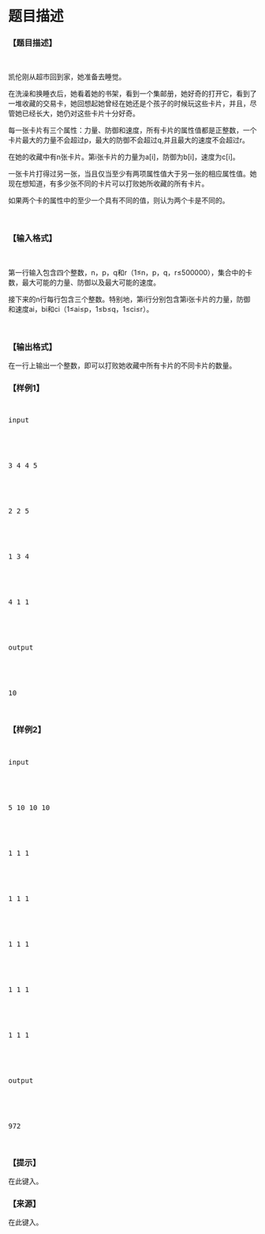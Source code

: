 # 题目描述


<h3>
【题目描述】
</h3>
<p>
<br/>
</p>
<p>
凯伦刚从超市回到家，她准备去睡觉。
</p>
<p>
在洗澡和换睡衣后，她看着她的书架，看到一个集邮册，她好奇的打开它，看到了一堆收藏的交易卡，她回想起她曾经在她还是个孩子的时候玩这些卡片，并且，尽管她已经长大，她仍对这些卡片十分好奇。
</p>
<p>
每一张卡片有三个属性：力量、防御和速度，所有卡片的属性值都是正整数，一个卡片最大的力量不会超过p，最大的防御不会超过q,并且最大的速度不会超过r。
</p>
<p>
在她的收藏中有n张卡片。第i张卡片的力量为a[i]，防御为b[i]，速度为c[i]。
</p>
<p>
一张卡片打得过另一张，当且仅当至少有两项属性值大于另一张的相应属性值。她现在想知道，有多少张不同的卡片可以打败她所收藏的所有卡片。
</p>
<p>
如果两个卡的属性中的至少一个具有不同的值，则认为两个卡是不同的。
</p>
<p>
<br/>
</p>
<h3>
【输入格式】
</h3>
<p>
<br/>
</p>
<p>
第一行输入包含四个整数，n，p，q和r（1≤n，p，q，r≤500000），集合中的卡数，最大可能的力量、防御以及最大可能的速度。
</p>
<p>
接下来的n行每行包含三个整数。特别地，第i行分别包含第i张卡片的力量，防御和速度ai，bi和ci（1≤ai≤p，1≤b≤q，1≤ci≤r）。
</p>
<p>
<br/>
</p>
<h3>
【输出格式】
</h3>
<p>
在一行上输出一个整数，即可以打败她收藏中所有卡片的不同卡片的数量。
</p>
<h3>
【样例1】
</h3>
<pre><p>
input
</p>

<p>
3 4 4 5
</p>

<p>
2 2 5
</p>

<p>
1 3 4
</p>

<p>
4 1 1
</p>

<p>
output
</p>

<p>
10
</p>
</pre>
<h3>
【样例2】
</h3>
<pre><p>
input
</p>

<p>
5 10 10 10
</p>

<p>
1 1 1
</p>

<p>
1 1 1
</p>

<p>
1 1 1
</p>

<p>
1 1 1
</p>

<p>
1 1 1
</p>

<p>
output
</p>

<p>
972
</p>
</pre>
<h3>
【提示】
</h3>
<p>
在此键入。
</p>
<h3>
【来源】
</h3>
<p>
在此键入。
</p>
